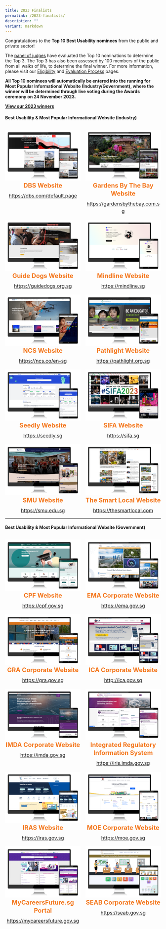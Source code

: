 ```yaml
---
title: 2023 Finalists
permalink: /2023-finalists/
description: ""
variant: markdown
---
```

<style type="text/css">
.content h4 {
    color: #B41E8E;
    font-weight: 700;
}
.winner {
    font-size: 1.25rem;
    color: #F47920;
    font-weight: 700;
    line-height: 1.3 !important;
    margin-top: 0;
	  margin-bottom:8px;
}
.classification {
    font-size: 1rem;
    color: #667085;
    line-height: 1.5 !important;
}
.grid-container {
    display: grid;
    gap: 1rem;
	  grid-template-columns: repeat(auto-fit, minmax(15rem, 3fr));
    justify-content: center;
	padding-top:12px;
}
	.grid-container .content{text-align:center;}
</style>

<div>
	<p>Congratulations to the <strong>Top 10 Best Usability nominees</strong> from the public and private sector!</p>
		
<p>The <a aria-label="Link to Judges" href="/judges/">panel of judges</a> have evaluated the Top 10 nominations to determine the Top 3. The Top 3 has also been assessed by 100 members of the public from all walks of life, to determine the final winner. For more information, please visit our <a aria-label="Link to Eligibility" href="/eligibility/">Eligibility</a> and <a aria-label="Link to Evaluation Process" href="/evaluation-process/">Evaluation Process</a> pages.</p>

<p><strong>All Top 10 nominees will automatically be entered into the running for Most Popular Informational Website (Industry/Government), where the winner will be determined through live voting during the Awards ceremony on 24 November 2023. </strong></p>
    <p><strong><a aria-label="Link to 2023 Winners" href="/winners/2023/">View our 2023 winners</a></strong></p>
</div>

<h4 class="has-text-centered">Best Usability &amp; Most Popular Informational Website (Industry)</h4>
<div class="grid-container">
	<div class="content">
		<div><img alt="" src="/images/industry_dbs.png"></div>
		<div class="winner">DBS Website</div>
		<div class="classification"><a target="_blank" href="https://dbs.com/default.page">https://dbs.com/default.page</a></div>
	</div>
	<div class="content">
		<div><img alt="" src="/images/industry_gbtb.png"></div>
		<div class="winner">Gardens By The Bay Website</div>
		<div class="classification"><a target="_blank" href="https://gardensbythebay.com.sg">https://gardensbythebay.com.sg</a></div>
	</div>
	<div class="content">
		<div><img alt="" src="/images/industry_gds.png"></div>
		<div class="winner">Guide Dogs Website</div>
		<div class="classification"><a target="_blank" href="https://guidedogs.org.sg">https://guidedogs.org.sg</a></div>
	</div>
	<div class="content">
		<div><img alt="" src="/images/industry_mindline.png"></div>
		<div class="winner">Mindline Website</div>
		<div class="classification"><a target="_blank" href="https://mindline.sg">https://mindline.sg</a></div>
	</div>
	<div class="content">
		<div><img alt="" src="/images/industry_ncs.png"></div>
		<div class="winner">NCS Website</div>
		<div class="classification"><a target="_blank" href="https://ncs.co/en-sg/">https://ncs.co/en-sg</a></div>
	</div>
	<div class="content">
		<div><img alt="" src="/images/industry_pathlight.png"></div>
		<div class="winner">Pathlight Website</div>
		<div class="classification"><a target="_blank" href="https://pathlight.org.sg">https://pathlight.org.sg</a></div>
	</div>
	<div class="content">
		<div><img alt="" src="/images/industry_seedly.png"></div>
		<div class="winner">Seedly Website</div>
		<div class="classification"><a target="_blank" href="https://seedly.sg">https://seedly.sg</a></div>
	</div>
	<div class="content">
		<div><img alt="" src="/images/industry_sifa.png"></div>
		<div class="winner">SIFA Website</div>
		<div class="classification"><a target="_blank" href="https://sifa.sg">https://sifa.sg</a></div>
	</div>
	<div class="content">
		<div><img alt="" src="/images/industry_smu.png"></div>
		<div class="winner">SMU Website</div>
		<div class="classification"><a target="_blank" href="https://smu.edu.sg">https://smu.edu.sg</a></div>
	</div>
	<div class="content">
		<div><img alt="" src="/images/industry_smartlocal.png"></div>
		<div class="winner">The Smart Local Website</div>
		<div class="classification"><a target="_blank" href="https://thesmartlocal.com">https://thesmartlocal.com</a></div>
	</div>
</div>
<hr>
<h4 class="has-text-centered">Best Usability &amp; Most Popular Informational Website (Government)</h4>
<div class="grid-container">
	<div class="content">
		<div><img alt="" src="/images/gov_cpf.png"></div>
		<div class="winner">CPF Website</div>
		<div class="classification"><a target="_blank" href="https://cpf.gov.sg">https://cpf.gov.sg</a></div>
	</div>
	<div class="content">
		<div><img alt="" src="/images/gov_ema.png"></div>
		<div class="winner">EMA Corporate Website</div>
		<div class="classification"><a target="_blank" href="https://ema.gov.sg">https://ema.gov.sg</a></div>
	</div>
	<div class="content">
		<div><img alt="" src="/images/gov_gra.png"></div>
		<div class="winner">GRA Corporate Website</div>
		<div class="classification"><a target="_blank" href="https://gra.gov.sg">https://gra.gov.sg</a></div>
	</div>
	<div class="content">
		<div><img alt="" src="/images/gov_ica.png"></div>
		<div class="winner">ICA Corporate Website</div>
		<div class="classification"><a target="_blank" href="http://ica.gov.sg">http://ica.gov.sg</a></div>
	</div>
	<div class="content">
		<div><img alt="" src="/images/gov_imda.png"></div>
		<div class="winner">IMDA Corporate Website</div>
		<div class="classification"><a target="_blank" href="https://imda.gov.sg">https://imda.gov.sg</a></div>
	</div>
	<div class="content">
		<div><img alt="" src="/images/gov_iris.png"></div>
		<div class="winner">Integrated Regulatory Information System</div>
		<div class="classification"><a target="_blank" href="https://iris.imda.gov.sg">https://iris.imda.gov.sg</a></div>
	</div>
	<div class="content">
		<div><img alt="" src="/images/gov_iras.png"></div>
		<div class="winner">IRAS Website</div>
		<div class="classification"><a target="_blank" href="https://iras.gov.sg">https://iras.gov.sg</a></div>
	</div>
	<div class="content">
		<div><img alt="" src="/images/gov_moe.png"></div>
		<div class="winner">MOE Corporate Website</div>
		<div class="classification"><a target="_blank" href="https://moe.gov.sg">https://moe.gov.sg</a></div>
	</div>
	<div class="content">
		<div><img alt="" src="/images/gov_mycareers.png"></div>
		<div class="winner">MyCareersFuture.sg Portal</div>
		<div class="classification"><a target="_blank" href="https://mycareersfuture.gov.sg">https://mycareersfuture.gov.sg</a></div>
	</div>
	<div class="content">
		<div><img alt="" src="/images/gov_seab.png"></div>
		<div class="winner">SEAB Corporate Website</div>
		<div class="classification"><a target="_blank" href="https://seab.gov.sg">https://seab.gov.sg
</a></div>
	</div>
</div>